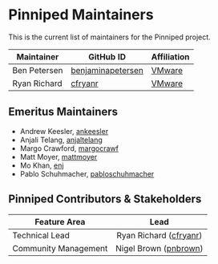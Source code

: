 # Pinniped Maintainers

This is the current list of maintainers for the Pinniped project.

| Maintainer | GitHub ID | Affiliation |
| --------------- | --------- | ----------- |
| Ben Petersen | [benjaminapetersen](https://github.com/benjaminapetersen) | [VMware](https://www.github.com/vmware/) |
| Ryan Richard | [cfryanr](https://github.com/cfryanr) | [VMware](https://www.github.com/vmware/) |

## Emeritus Maintainers

* Andrew Keesler, [ankeesler](https://github.com/ankeesler)
* Anjali Telang, [anjaltelang](https://github.com/anjaltelang)
* Margo Crawford, [margocrawf](https://github.com/margocrawf)
* Matt Moyer, [mattmoyer](https://github.com/mattmoyer)
* Mo Khan, [enj](https://github.com/enj)
* Pablo Schuhmacher, [pabloschuhmacher](https://github.com/pabloschuhmacher)

## Pinniped Contributors & Stakeholders

| Feature Area | Lead |
| ----------------------------- | :---------------------: |
| Technical Lead | Ryan Richard ([cfryanr](https://github.com/cfryanr)) |
| Community Management | Nigel Brown ([pnbrown](https://github.com/pnbrown)) |
